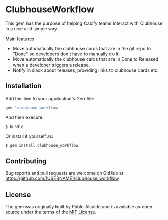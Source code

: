 # ClubhouseWorkflow

This gem has the purpose of helping Cabify teams interact with Clubhouse in a nice and simple way. 

Main features

- Move automatically the clubhouse cards that are in the git repo to "Done" so developers don't have to manually do it.
- Move automatically the clubhouse cards that are in Done to Released when a developer triggers a release.
- Notify in slack about releases, providing links to clubhouse cards etc.


## Installation

Add this line to your application's Gemfile:

```ruby
gem 'clubhouse_workflow'
```

And then execute:

    $ bundle

Or install it yourself as:

    $ gem install clubhouse_workflow


## Contributing

Bug reports and pull requests are welcome on GitHub at https://github.com/[USERNAME]/clubhouse_workflow.


## License

The gem was originally built by Pablo Alcalde and is available as open source under the terms of the [MIT License](http://opensource.org/licenses/MIT).

